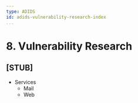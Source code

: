 ```yaml
---
type: ADIDS
id: adids-vulnerability-research-index
...
```


#   8. Vulnerability Research

## [STUB]

  * Services
    * Mail
    * Web

